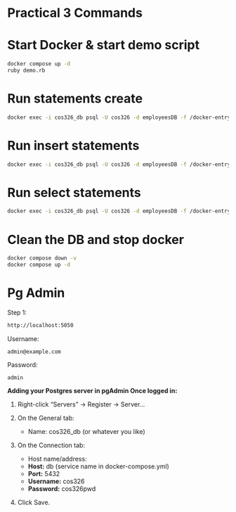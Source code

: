# Practical 3 Commands

# Start Docker & start demo script
```bash
docker compose up -d
ruby demo.rb 
```

# Run statements create 
```bash
docker exec -i cos326_db psql -U cos326 -d employeesDB -f /docker-entrypoint-initdb.d/CreateStatements.sql
```
# Run insert statements
```bash
docker exec -i cos326_db psql -U cos326 -d employeesDB -f /docker-entrypoint-initdb.d/InsertQueries.sql
```

# Run select statements
```bash
docker exec -i cos326_db psql -U cos326 -d employeesDB -f /docker-entrypoint-initdb.d/SelectQueries.sql
```

# Clean the DB and stop docker
```bash
docker compose down -v
docker compose up -d
```

# Pg Admin
Step 1:
```bash
http://localhost:5050
```

Username: 
```
admin@example.com
```
Password: 
```
admin
```

**Adding your Postgres server in pgAdmin Once logged in:**

1. Right-click “Servers” → Register → Server…

2. On the General tab:
   - Name: cos326_db (or whatever you like)

3. On the Connection tab:
    - Host name/address:
    - **Host:** db (service name in docker-compose.yml)
    - **Port:** 5432
    - **Username:** cos326
    - **Password:** cos326pwd

4. Click Save.


